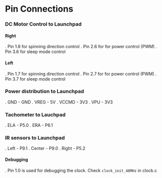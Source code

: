 
# Pin Connections

### DC Motor Control to Launchpad 
#### Right
 . Pin 1.6 for spinning direction control
 . Pin 2.6 for for power control (PWM)
 . Pin 3.6 for sleep mode control
#### Left
 . Pin 1.7 for spinning direction control
 . Pin 2.7 for for power control (PWM)
 . Pin 3.7 for sleep mode control

### Power distribution to Launchpad 
 . GND   - GND
 . VREG  - 5V
 . VCCMD - 3V3
 . VPU   - 3V3

### Tachometer to Lauchpad 
 . ELA - P5.0
 . ERA - P6.1

### IR sensors to Launchpad 
 . Left   - P9.1
 . Center - P9.0
 . Right  - P5.2

 #### Debugging 
 . Pin 1.0 is used for debugging the clock. Check `clock_init_48MHz` in clock.c